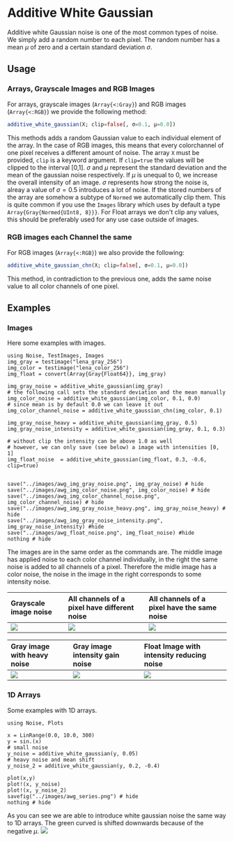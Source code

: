 # Additive White Gaussian
Additive white Gaussian noise is one of the most common types of noise.
We simply add a random number to each pixel. 
The random number has a mean $\mu$ of zero and a certain standard deviation $\sigma$.


## Usage

### Arrays, Grayscale Images and RGB Images
For arrays, grayscale images (`Array{<:Gray}`) and RGB images (`Array{<:RGB}`) we provide the following method:
```julia
additive_white_gaussian(X; clip=false[, σ=0.1, μ=0.0])
```
This methods adds a random Gaussian value to each individual element of the array. 
In the case of RGB images, this means that every colorchannel of one pixel receives a different amount of noise.
The array `X` must be provided, `clip` is a keyword argument. If `clip=true` 
the values will be clipped to the interval [0,1]. $\sigma$ and $\mu$ represent the standard deviation 
and the mean of the gaussian noise respectively. If $\mu$ is unequal to 0, we increase the overall intensity
of an image. $\sigma$ represents how strong the noise is, alreay a value of $\sigma=0.5$ introduces a lot of noise.
If the stored numbers of the array are somehow a subtype of `Normed` we automatically clip them. This is quite common
if you use the `Images` library which uses by default a type `Array{Gray{Normed{UInt8, 8}}}`.
For Float arrays we don't clip any values, this should be preferably used for any use case outside of images. 


### RGB images each Channel the same  
For RGB images (`Array{<:RGB}`) we also provide the following:
```julia
additive_white_gaussian_chn(X; clip=false[, σ=0.1, μ=0.0])
```
This method, in contradiction to the previous one, adds the same noise value to all color channels of one pixel. 


## Examples

### Images
Here some examples with images.

```@example; output=False
using Noise, TestImages, Images
img_gray = testimage("lena_gray_256")
img_color = testimage("lena_color_256")
img_float = convert(Array{Gray{Float64}}, img_gray) 

img_gray_noise = additive_white_gaussian(img_gray)
# the following call sets the standard deviation and the mean manually
img_color_noise = additive_white_gaussian(img_color, 0.1, 0.0)
# since mean is by default 0.0 we can leave it out
img_color_channel_noise = additive_white_gaussian_chn(img_color, 0.1)

img_gray_noise_heavy = additive_white_gaussian(img_gray, 0.5)
img_gray_noise_intensity = additive_white_gaussian(img_gray, 0.1, 0.3)

# without clip the intensity can be above 1.0 as well
# however, we can only save (see below) a image with intensities [0, 1]
img_float_noise  = additive_white_gaussian(img_float, 0.3, -0.6, clip=true)


save("../images/awg_img_gray_noise.png", img_gray_noise) # hide
save("../images/awg_img_color_noise.png", img_color_noise) # hide
save("../images/awg_img_color_channel_noise.png", img_color_channel_noise) # hide
save("../images/awg_img_gray_noise_heavy.png", img_gray_noise_heavy) # hide
save("../images/awg_img_gray_noise_intensity.png", img_gray_noise_intensity) #hide
save("../images/awg_float_noise.png", img_float_noise) #hide
nothing # hide
```

The images are in the same order as the commands are.
The middle image has applied noise to each color channel individually, in the right the same noise is added to all channels of a pixel.
Therefore the midle image has a color noise, the noise in the image in the right corresponds to some intensity noise.

Grayscale image noise| All channels of a pixel have different noise| All channels of a pixel have the same noise 
|:---------------------------------------------- |:----------------------------------------------- |:------------------------------------------------------- |
| ![](../images/awg_img_gray_noise.png) | ![](../images/awg_img_color_noise.png) | ![](../images/awg_img_color_channel_noise.png) |


|Gray image with heavy noise                           | Gray image intensity gain noise                          | Float Image with intensity reducing noise 
|:---------------------------------------------------- |:-------------------------------------------------------- |:--------------------------------------------|
| ![](../images/awg_img_gray_noise_heavy.png) | ![](../images/awg_img_gray_noise_intensity.png) | ![](../images/awg_float_noise.png) |


### 1D Arrays 
Some examples with 1D arrays. 

```@example
using Noise, Plots

x = LinRange(0.0, 10.0, 300)
y = sin.(x)
# small noise
y_noise = additive_white_gaussian(y, 0.05)
# heavy noise and mean shift
y_noise_2 = additive_white_gaussian(y, 0.2, -0.4)

plot(x,y)
plot!(x, y_noise)
plot!(x, y_noise_2)
savefig("../images/awg_series.png") # hide
nothing # hide
```
As you can see we are able to introduce white gaussian noise the same way to 1D arrays. The green curved is shifted downwards because of the negative $\mu$.
![](../images/awg_series.png)
